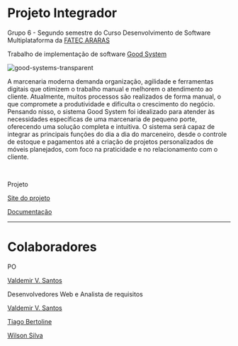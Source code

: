 


<html lang="pt-br">
<head>
    <meta charset="UTF-8">
    <meta name="viewport" content="width=device-width, initial-scale=1.0">
   
</head>
<body>
    <h1>Projeto Integrador</h1>

<p> Grupo 6 - Segundo semestre do Curso Desenvolvimento de Software Multiplataforma da <a href="https://fatecararas.cps.sp.gov.br/tecnologia-em-desenvolvimento-de-softwares-multiplataforma/"> FATEC ARARAS</a> </p>

<p> Trabalho de implementação de software <a href="">Good System</a></p>




![good-systems-transparent](https://github.com/user-attachments/assets/81b9af0a-fb91-4c69-a8e8-fa0b60d2fb75)
<p> A marcenaria moderna demanda organização, agilidade e ferramentas digitais que otimizem o trabalho manual e melhorem o atendimento ao cliente. Atualmente, muitos processos são realizados de forma manual, o que compromete a produtividade e dificulta o crescimento do negócio. Pensando nisso, o sistema Good System foi idealizado para atender às necessidades específicas de uma marcenaria de pequeno porte, oferecendo uma solução completa e intuitiva. O sistema será capaz de integrar as principais funções do dia a dia do marceneiro, desde o controle de estoque e pagamentos até a criação de projetos personalizados de móveis planejados, com foco na praticidade e no relacionamento com o cliente.
 </p>
<br> 
<p>Projeto</p>
<p><a href="">Site do projeto</p>
<p><a href="">Documentação</a></p>
<hr> 
<h1>Colaboradores</h1>

<p>PO</p>
<p><a href="https://github.com/valdemirvalentin07">Valdemir V. Santos</a></p>

<p>Desenvolvedores Web e Analista de requisitos</p>

<p><a href="https://github.com/valdemirvalentin07">Valdemir V. Santos</a></p>
<p><a href="https://github.com/TiagoBertoline"> Tiago Bertoline</a> 
<p><a href="https://github.com/willsf2021"> Wilson Silva </a></p>





    
</body>
</html>
